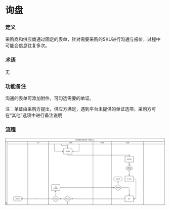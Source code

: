 # 询盘

### 定义

采购商和供应商通过固定的表单，针对需要采购的SKU进行沟通与报价，过程中可能会信息往复多次。

### 术语

无

### 功能备注

沟通的表单可添加附件，可勾选需要的单证。

注：单证由采购方提出，供应方满足，遇到平台未提供的单证选项，采购方可在“其他”选项中进行备注说明

### 流程

![](/assets/询盘.png)



